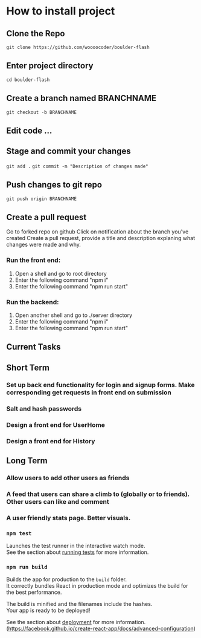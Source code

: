 # How to install project 
## Clone the Repo
`git clone https://github.com/woooocoder/boulder-flash`
## Enter project directory
`cd boulder-flash`
## Create a branch named BRANCHNAME
`git checkout -b BRANCHNAME`
## Edit code ... 
## Stage and commit your changes
`git add .`
`git commit -m "Description of changes made"`
## Push changes to git repo
`git push origin BRANCHNAME`
## Create a pull request
Go to forked repo on github
Click on notification about the branch you've created
Create a pull request, provide a title and description explaning what changes were made and why.


### Run the front end:
1. Open a shell and go to root directory
2. Enter the following command "npm i"
3. Enter the following command "npm run start"
### Run the backend:
1. Open another shell and go to ./server directory
2. Enter the following command "npm i"
3. Enter the following command "npm run start" 

## Current Tasks
## Short Term
### Set up back end functionality for login and signup forms. Make corresponding get requests in front end on submission 
### Salt and hash passwords

### Design a front end for UserHome
### Design a front end for History

## Long Term
### Allow users to add other users as friends
### A feed that users can share a climb to (globally or to friends). Other users can like and comment
### A user friendly stats page. Better visuals. 

### `npm test`

Launches the test runner in the interactive watch mode.\
See the section about [running tests](https://facebook.github.io/create-react-app/docs/running-tests) for more information.

### `npm run build`

Builds the app for production to the `build` folder.\
It correctly bundles React in production mode and optimizes the build for the best performance.

The build is minified and the filenames include the hashes.\
Your app is ready to be deployed!

See the section about [deployment](https://facebook.github.io/create-react-app/docs/deployment) for more information.
(https://facebook.github.io/create-react-app/docs/advanced-configuration)
